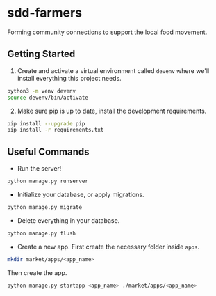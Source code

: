 # sdd-farmers
Forming community connections to support the local food movement.

## Getting Started
1. Create and activate a virtual environment called `devenv` where we'll install everything this project needs.
```bash
python3 -m venv devenv
source devenv/bin/activate
```

2. Make sure pip is up to date, install the development requirements.
```bash
pip install --upgrade pip
pip install -r requirements.txt
```

## Useful Commands
* Run the server!
```bash
python manage.py runserver
```
* Initialize your database, or apply migrations.
```bash
python manage.py migrate
```
* Delete everything in your database.
```bash
python manage.py flush
```
* Create a new app.
First create the necessary folder inside `apps`.
```bash
mkdir market/apps/<app_name>
```
Then create the app.
```bash
python manage.py startapp <app_name> ./market/apps/<app_name>
```
